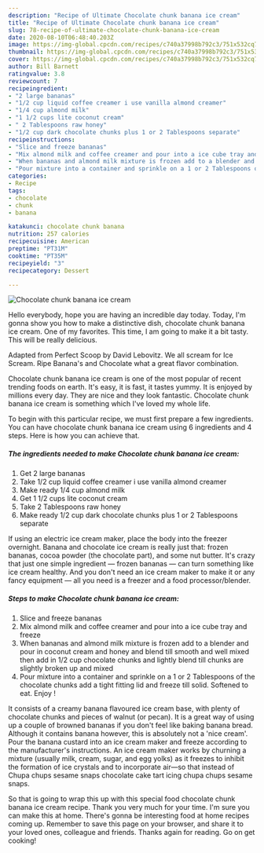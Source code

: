 ```yaml
---
description: "Recipe of Ultimate Chocolate chunk banana ice cream"
title: "Recipe of Ultimate Chocolate chunk banana ice cream"
slug: 78-recipe-of-ultimate-chocolate-chunk-banana-ice-cream
date: 2020-08-10T06:48:40.203Z
image: https://img-global.cpcdn.com/recipes/c740a37998b792c3/751x532cq70/chocolate-chunk-banana-ice-cream-recipe-main-photo.jpg
thumbnail: https://img-global.cpcdn.com/recipes/c740a37998b792c3/751x532cq70/chocolate-chunk-banana-ice-cream-recipe-main-photo.jpg
cover: https://img-global.cpcdn.com/recipes/c740a37998b792c3/751x532cq70/chocolate-chunk-banana-ice-cream-recipe-main-photo.jpg
author: Bill Barnett
ratingvalue: 3.8
reviewcount: 7
recipeingredient:
- "2 large bananas"
- "1/2 cup liquid coffee creamer i use vanilla almond creamer"
- "1/4 cup almond milk"
- "1 1/2 cups lite coconut cream"
- " 2 Tablespoons raw honey"
- "1/2 cup dark chocolate chunks plus 1 or 2 Tablespoons separate"
recipeinstructions:
- "Slice and freeze bananas"
- "Mix almond milk and coffee creamer and pour into a ice cube tray and freeze"
- "When bananas and almond milk mixture is frozen add to a blender and pour in coconut cream and honey and blend till smooth and well mixed then add in 1/2 cup chocolate chunks and lightly blend till chunks are slightly broken up and mixed"
- "Pour mixture into a container and sprinkle on a 1 or 2 Tablespoons of the chocolate chunks add a tight fitting lid and freeze till solid. Softened to eat. Enjoy !"
categories:
- Recipe
tags:
- chocolate
- chunk
- banana

katakunci: chocolate chunk banana 
nutrition: 257 calories
recipecuisine: American
preptime: "PT31M"
cooktime: "PT35M"
recipeyield: "3"
recipecategory: Dessert

---
```



![Chocolate chunk banana ice cream](https://img-global.cpcdn.com/recipes/c740a37998b792c3/751x532cq70/chocolate-chunk-banana-ice-cream-recipe-main-photo.jpg)

Hello everybody, hope you are having an incredible day today. Today, I'm gonna show you how to make a distinctive dish, chocolate chunk banana ice cream. One of my favorites. This time, I am going to make it a bit tasty. This will be really delicious.

Adapted from Perfect Scoop by David Lebovitz. We all scream for Ice Scream. Ripe Banana&#39;s and Chocolate what a great flavor combination.

Chocolate chunk banana ice cream is one of the most popular of recent trending foods on earth. It's easy, it is fast, it tastes yummy. It is enjoyed by millions every day. They are nice and they look fantastic. Chocolate chunk banana ice cream is something which I've loved my whole life.


To begin with this particular recipe, we must first prepare a few ingredients. You can have chocolate chunk banana ice cream using 6 ingredients and 4 steps. Here is how you can achieve that.

<!--inarticleads1-->

##### The ingredients needed to make Chocolate chunk banana ice cream:

1. Get 2 large bananas
1. Take 1/2 cup liquid coffee creamer i use vanilla almond creamer
1. Make ready 1/4 cup almond milk
1. Get 1 1/2 cups lite coconut cream
1. Take  2 Tablespoons raw honey
1. Make ready 1/2 cup dark chocolate chunks plus 1 or 2 Tablespoons separate


If using an electric ice cream maker, place the body into the freezer overnight. Banana and chocolate ice cream is really just that: frozen bananas, cocoa powder (the chocolate part), and some nut butter. It&#39;s crazy that just one simple ingredient — frozen bananas — can turn something like ice cream healthy. And you don&#39;t need an ice cream maker to make it or any fancy equipment — all you need is a freezer and a food processor/blender. 

<!--inarticleads2-->

##### Steps to make Chocolate chunk banana ice cream:

1. Slice and freeze bananas
1. Mix almond milk and coffee creamer and pour into a ice cube tray and freeze
1. When bananas and almond milk mixture is frozen add to a blender and pour in coconut cream and honey and blend till smooth and well mixed then add in 1/2 cup chocolate chunks and lightly blend till chunks are slightly broken up and mixed
1. Pour mixture into a container and sprinkle on a 1 or 2 Tablespoons of the chocolate chunks add a tight fitting lid and freeze till solid. Softened to eat. Enjoy !


It consists of a creamy banana flavoured ice cream base, with plenty of chocolate chunks and pieces of walnut (or pecan). It is a great way of using up a couple of browned bananas if you don&#39;t feel like baking banana bread. Although it contains banana however, this is absolutely not a &#39;nice cream&#39;. Pour the banana custard into an ice cream maker and freeze according to the manufacturer&#39;s instructions. An ice cream maker works by churning a mixture (usually milk, cream, sugar, and egg yolks) as it freezes to inhibit the formation of ice crystals and to incorporate air—so that instead of Chupa chups sesame snaps chocolate cake tart icing chupa chups sesame snaps. 

So that is going to wrap this up with this special food chocolate chunk banana ice cream recipe. Thank you very much for your time. I'm sure you can make this at home. There's gonna be interesting food at home recipes coming up. Remember to save this page on your browser, and share it to your loved ones, colleague and friends. Thanks again for reading. Go on get cooking!
